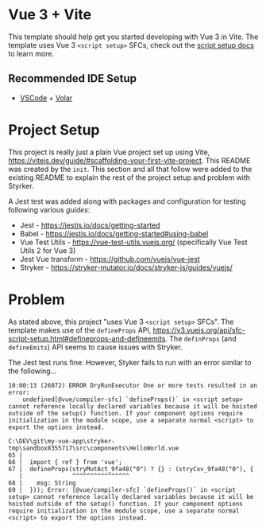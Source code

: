 # Vue 3 + Vite

This template should help get you started developing with Vue 3 in Vite. The template uses Vue 3 `<script setup>` SFCs, check out the [script setup docs](https://v3.vuejs.org/api/sfc-script-setup.html#sfc-script-setup) to learn more.

## Recommended IDE Setup

- [VSCode](https://code.visualstudio.com/) + [Volar](https://marketplace.visualstudio.com/items?itemName=johnsoncodehk.volar)

# Project Setup

This project is really just a plain Vue project set up using Vite, https://vitejs.dev/guide/#scaffolding-your-first-vite-project. This README was created by the `init`. This section and all that follow were added to the existing README to explain the rest of the project setup and problem with Styrker.

A Jest test was added along with packages and configuration for testing following various *guides*:
- Jest - https://jestjs.io/docs/getting-started
- Babel - https://jestjs.io/docs/getting-started#using-babel
- Vue Test Utils - https://vue-test-utils.vuejs.org/ (specifically Vue Test Utils 2 for Vue 3)
- Jest Vue transform - https://github.com/vuejs/vue-jest
- Stryker - https://stryker-mutator.io/docs/stryker-js/guides/vuejs/

# Problem

As stated above, this project "uses Vue 3 `<script setup>` SFCs". The template makes use of the `defineProps` API, https://v3.vuejs.org/api/sfc-script-setup.html#defineprops-and-defineemits. The `definProps` (and `defineEmits`) API seems to cause issues with Stryker.

The Jest test runs fine. However, Styker fails to run with an error similar to the following...

    10:00:13 (26072) ERROR DryRunExecutor One or more tests resulted in an error:
        undefined[@vue/compiler-sfc] `defineProps()` in <script setup> cannot reference locally declared variables because it will be hoisted outside of the setup() function. If your component options require initialization in the module scope, use a separate normal <script> to export the options instead.

    C:\DEV\git\my-vue-app\stryker-tmp\sandbox8355717\src\components\HelloWorld.vue
    65 |
    66 |  import { ref } from 'vue';
    67 |  defineProps(stryMutAct_9fa48("0") ? {} : (stryCov_9fa48("0"), {
       |              ^^^^^^^^^^^^^^^^
    68 |    msg: String
    69 |  })); Error: [@vue/compiler-sfc] `defineProps()` in <script setup> cannot reference locally declared variables because it will be hoisted outside of the setup() function. If your component options require initialization in the module scope, use a separate normal <script> to export the options instead.